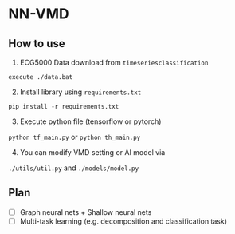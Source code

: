 # NN-VMD

## How to use

1. ECG5000 Data download from ```timeseriesclassification```

```execute ./data.bat```

2. Install library using ```requirements.txt```

```pip install -r requirements.txt```

3. Execute python file (tensorflow or pytorch)

```python tf_main.py``` or ```python th_main.py```

4. You can modify VMD setting or AI model via 

```./utils/util.py``` and ```./models/model.py```

## Plan

- [ ] Graph neural nets + Shallow neural nets
- [ ] Multi-task learning (e.g. decomposition and classification task)